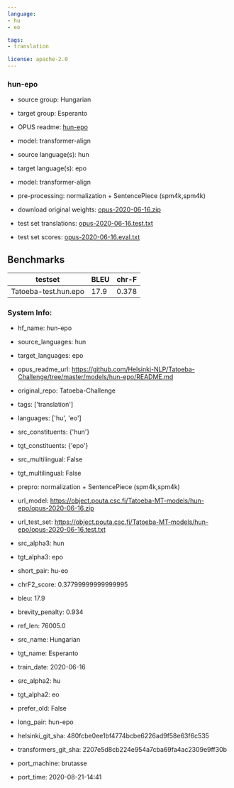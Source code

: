 ```yaml
---
language: 
- hu
- eo

tags:
- translation

license: apache-2.0
---
```


### hun-epo

* source group: Hungarian 
* target group: Esperanto 
*  OPUS readme: [hun-epo](https://github.com/Helsinki-NLP/Tatoeba-Challenge/tree/master/models/hun-epo/README.md)

*  model: transformer-align
* source language(s): hun
* target language(s): epo
* model: transformer-align
* pre-processing: normalization + SentencePiece (spm4k,spm4k)
* download original weights: [opus-2020-06-16.zip](https://object.pouta.csc.fi/Tatoeba-MT-models/hun-epo/opus-2020-06-16.zip)
* test set translations: [opus-2020-06-16.test.txt](https://object.pouta.csc.fi/Tatoeba-MT-models/hun-epo/opus-2020-06-16.test.txt)
* test set scores: [opus-2020-06-16.eval.txt](https://object.pouta.csc.fi/Tatoeba-MT-models/hun-epo/opus-2020-06-16.eval.txt)

## Benchmarks

| testset               | BLEU  | chr-F |
|-----------------------|-------|-------|
| Tatoeba-test.hun.epo 	| 17.9 	| 0.378 |


### System Info: 
- hf_name: hun-epo

- source_languages: hun

- target_languages: epo

- opus_readme_url: https://github.com/Helsinki-NLP/Tatoeba-Challenge/tree/master/models/hun-epo/README.md

- original_repo: Tatoeba-Challenge

- tags: ['translation']

- languages: ['hu', 'eo']

- src_constituents: {'hun'}

- tgt_constituents: {'epo'}

- src_multilingual: False

- tgt_multilingual: False

- prepro:  normalization + SentencePiece (spm4k,spm4k)

- url_model: https://object.pouta.csc.fi/Tatoeba-MT-models/hun-epo/opus-2020-06-16.zip

- url_test_set: https://object.pouta.csc.fi/Tatoeba-MT-models/hun-epo/opus-2020-06-16.test.txt

- src_alpha3: hun

- tgt_alpha3: epo

- short_pair: hu-eo

- chrF2_score: 0.37799999999999995

- bleu: 17.9

- brevity_penalty: 0.934

- ref_len: 76005.0

- src_name: Hungarian

- tgt_name: Esperanto

- train_date: 2020-06-16

- src_alpha2: hu

- tgt_alpha2: eo

- prefer_old: False

- long_pair: hun-epo

- helsinki_git_sha: 480fcbe0ee1bf4774bcbe6226ad9f58e63f6c535

- transformers_git_sha: 2207e5d8cb224e954a7cba69fa4ac2309e9ff30b

- port_machine: brutasse

- port_time: 2020-08-21-14:41